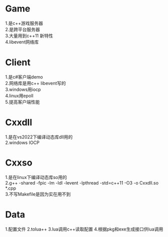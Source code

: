 # Game    
1.是c++游戏服务器  
2.是跨平台服务器   
3.大量用到c++11 新特性  
4.libevent网络库  

# Client  
1.是c#客户端demo  
2.网络库是用c++ libevent写的  
3.windows用iocp  
4.linux用epoll  
5.提高客户端性能  

# Cxxdll  
1.是在vs2022下编译动态库dll用的  
2.windows IOCP  

# Cxxso   
1.是在linux下编译动态库so用的  
2.g++ -shared -fpic -lm -ldl -levent -lpthread -std=c++11 -O3 -o Cxxdll.so *.cpp  
3.不写Makefile是因为实在用不到  

# Data
1.配置文件
2.tolua++
3.lua调用c++读取配置
4.根据pkg和exe生成接口供lua调用
